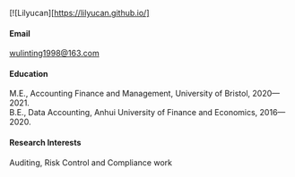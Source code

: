 

[![Lilyucan][https://lilyucan.github.io/]


#### Email
wulinting1998@163.com

#### Education
M.E., Accounting Finance and Management, University of Bristol, 2020—2021.\
B.E., Data Accounting, Anhui University of Finance and Economics, 2016—2020.

#### Research Interests
Auditing, Risk Control and Compliance work



[def]: https://github.com/Lilyucan]